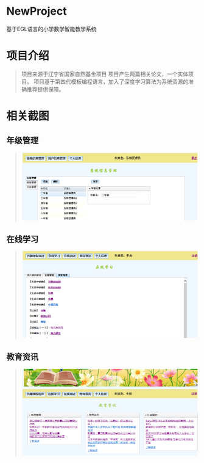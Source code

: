 # NewProject
基于EGL语言的小学数学智能教学系统

# 项目介绍
>项目来源于辽宁省国家自然基金项目
>项目产生两篇相关论文，一个实体项目。
>项目基于第四代模板编程语言，加入了深度学习算法为系统资源的准确推荐提供保障。

# 相关截图
## 年级管理
>![](https://raw.githubusercontent.com/wujia28762/NewProject/master/%E5%9B%BE%E7%89%871.png)

## 在线学习
>![](https://raw.githubusercontent.com/wujia28762/NewProject/master/%E5%9B%BE%E7%89%872.png)

## 教育资讯
>![](https://raw.githubusercontent.com/wujia28762/NewProject/master/%E5%9B%BE%E7%89%873.png)

